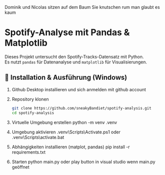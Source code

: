 Dominik und Nicolas sitzen auf dem Baum
Sie knutschen rum man glaubt es kaum


# Spotify-Analyse mit Pandas & Matplotlib

Dieses Projekt untersucht den Spotify-Tracks-Datensatz mit Python.  
Es nutzt `pandas` für Datenanalyse und `matplotlib` für Visualisierungen.

## 🔧 Installation & Ausführung (Windows)
1. Github Desktop installieren und sich anmelden mit github account

2. Repository klonen  
   ```bash
   git clone https://github.com/sneakyBandiet/spotify-analysis.git
   cd spotify-analysis

3. Virtuelle Umgebung erstellen
    python -m venv .venv

4. Umgebung aktivieren
    .venv\Scripts\Activate.ps1 oder .venv\Scripts\activate.bat

5. Abhängigkeiten installieren (matplot, pandas)
    pip install -r requirements.txt

6. Starten
    python main.py oder play button in visual studio wenn main.py geöffnet 